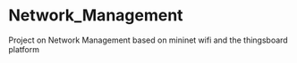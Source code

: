# Network_Management
Project on Network Management based on mininet wifi and the thingsboard platform

